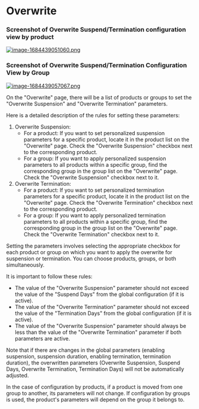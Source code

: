 # Overwrite

### Screenshot of Overwrite Suspend/Termination configuration view by product

[![image-1684439051060.png](https://doc.puq.info/uploads/images/gallery/2023-05/scaled-1680-/image-1684439051060.png)](https://doc.puq.info/uploads/images/gallery/2023-05/image-1684439051060.png)

### Screenshot of Overwrite Suspend/Termination Configuration View by Group

[![image-1684439057067.png](https://doc.puq.info/uploads/images/gallery/2023-05/scaled-1680-/image-1684439057067.png)](https://doc.puq.info/uploads/images/gallery/2023-05/image-1684439057067.png)

On the "Overwrite" page, there will be a list of products or groups to set the "Overwrite Suspension" and "Overwrite Termination" parameters.

Here is a detailed description of the rules for setting these parameters:

1. Overwrite Suspension:
    - For a product: If you want to set personalized suspension parameters for a specific product, locate it in the product list on the "Overwrite" page. Check the "Overwrite Suspension" checkbox next to the corresponding product.
    - For a group: If you want to apply personalized suspension parameters to all products within a specific group, find the corresponding group in the group list on the "Overwrite" page. Check the "Overwrite Suspension" checkbox next to it.
2. Overwrite Termination:
    - For a product: If you want to set personalized termination parameters for a specific product, locate it in the product list on the "Overwrite" page. Check the "Overwrite Termination" checkbox next to the corresponding product.
    - For a group: If you want to apply personalized termination parameters to all products within a specific group, find the corresponding group in the group list on the "Overwrite" page. Check the "Overwrite Termination" checkbox next to it.

Setting the parameters involves selecting the appropriate checkbox for each product or group on which you want to apply the overwrite for suspension or termination. You can choose products, groups, or both simultaneously.

It is important to follow these rules:

- The value of the "Overwrite Suspension" parameter should not exceed the value of the "Suspend Days" from the global configuration (if it is active).
- The value of the "Overwrite Termination" parameter should not exceed the value of the "Termination Days" from the global configuration (if it is active).
- The value of the "Overwrite Suspension" parameter should always be less than the value of the "Overwrite Termination" parameter if both parameters are active.

Note that if there are changes in the global parameters (enabling suspension, suspension duration, enabling termination, termination duration), the overwritten parameters (Overwrite Suspension, Suspend Days, Overwrite Termination, Termination Days) will not be automatically adjusted.

In the case of configuration by products, if a product is moved from one group to another, its parameters will not change. If configuration by groups is used, the product's parameters will depend on the group it belongs to.
